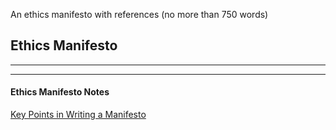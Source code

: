 
An ethics manifesto with references (no more than 750 words)


## Ethics Manifesto 

***











***
#### Ethics Manifesto Notes 
[Key Points in Writing a Manifesto](https://www.masterclass.com/articles/what-is-a-manifesto)

